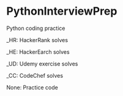 # PythonInterviewPrep
Python coding practice

_HR: HackerRank solves

_HE: HackerEarch solves

_UD: Udemy exercise solves

_CC: CodeChef solves

None: Practice code
